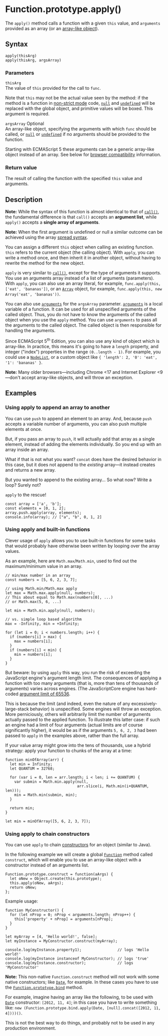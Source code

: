 Function.prototype.apply()
==========================

The `apply()` method calls a function with a given `this` value, and `arguments` provided as an array (or an [array-like object](https://developer.mozilla.org/en-US/docs/Web/JavaScript/Guide/Indexed_collections#working_with_array-like_objects)).

Syntax
------

    apply(thisArg)
    apply(thisArg, argsArray)

### Parameters

`thisArg`  
The value of `this` provided for the call to `func`.

Note that `this` may not be the actual value seen by the method: if the method is a function in [non-strict mode](../../strict_mode) code, [`null`](../null) and [`undefined`](../undefined) will be replaced with the global object, and primitive values will be boxed. This argument is required.

 `argsArray` <span class="badge inline optional">Optional</span>   
An array-like object, specifying the arguments with which `func` should be called, or [`null`](../null) or [`undefined`](../undefined) if no arguments should be provided to the function.

Starting with ECMAScript 5 these arguments can be a generic array-like object instead of an array. See below for [browser compatibility](#browser_compatibility) information.

### Return value

The result of calling the function with the specified `this` value and arguments.

Description
-----------

**Note:** While the syntax of this function is almost identical to that of [`call()`](call), the fundamental difference is that `call()` accepts an **argument list**, while `apply()` accepts a **single array of arguments**.

**Note:** When the first argument is undefined or null a similar outcome can be achieved using the array [spread syntax](../../operators/spread_syntax).

You can assign a different `this` object when calling an existing function. `this` refers to the current object (the calling object). With `apply`, you can write a method once, and then inherit it in another object, without having to rewrite the method for the new object.

`apply` is very similar to [`call()`](call), except for the type of arguments it supports. You use an arguments array instead of a list of arguments (parameters). With `apply`, you can also use an array literal, for example, `func.apply(this, ['eat', 'bananas'])`, or an [`Array`](../array) object, for example, `func.apply(this, new Array('eat', 'bananas'))`.

You can also use [`arguments`](../../functions/arguments) for the `argsArray` parameter. [`arguments`](../../functions/arguments) is a local variable of a function. It can be used for all unspecified arguments of the called object. Thus, you do not have to know the arguments of the called object when you use the `apply` method. You can use `arguments` to pass all the arguments to the called object. The called object is then responsible for handling the arguments.

Since ECMAScript 5<sup>th</sup> Edition, you can also use any kind of object which is array-like. In practice, this means it's going to have a `length` property, and integer ("index") properties in the range `(0..length - 1)`. For example, you could use a [`NodeList`](https://developer.mozilla.org/en-US/docs/Web/API/NodeList), or a custom object like `{ 'length': 2, '0': 'eat', '1': 'bananas' }`.

**Note:** Many older browsers—including Chrome &lt;17 and Internet Explorer &lt;9—don't accept array-like objects, and will throw an exception.

Examples
--------

### Using apply to append an array to another

You can use `push` to append an element to an array. And, because `push` accepts a variable number of arguments, you can also push multiple elements at once.

But, if you pass an array to `push`, it will actually add that array as a single element, instead of adding the elements individually. So you end up with an array inside an array.

What if that is not what you want? `concat` does have the desired behavior in this case, but it does not append to the *existing* array—it instead creates and returns a new array.

But you wanted to append to the existing array... So what now? Write a loop? Surely not?

`apply` to the rescue!

    const array = ['a', 'b'];
    const elements = [0, 1, 2];
    array.push.apply(array, elements);
    console.info(array); // ["a", "b", 0, 1, 2]

### Using apply and built-in functions

Clever usage of `apply` allows you to use built-in functions for some tasks that would probably have otherwise been written by looping over the array values.

As an example, here are `Math.max`/`Math.min`, used to find out the maximum/minimum value in an array.

    // min/max number in an array
    const numbers = [5, 6, 2, 3, 7];

    // using Math.min/Math.max apply
    let max = Math.max.apply(null, numbers);
    // This about equal to Math.max(numbers[0], ...)
    // or Math.max(5, 6, ...)

    let min = Math.min.apply(null, numbers);

    // vs. simple loop based algorithm
    max = -Infinity, min = +Infinity;

    for (let i = 0; i < numbers.length; i++) {
      if (numbers[i] > max) {
        max = numbers[i];
      }
      if (numbers[i] < min) {
        min = numbers[i];
      }
    }

But beware: by using `apply` this way, you run the risk of exceeding the JavaScript engine's argument length limit. The consequences of applying a function with too many arguments (that is, more than tens of thousands of arguments) varies across engines. (The JavaScriptCore engine has hard-coded [argument limit of 65536](https://bugs.webkit.org/show_bug.cgi?id=80797).

This is because the limit (and indeed, even the nature of any excessively-large-stack behavior) is unspecified. Some engines will throw an exception. More perniciously, others will arbitrarily limit the number of arguments actually passed to the applied function. To illustrate this latter case: if such an engine had a limit of four arguments (actual limits are of course significantly higher), it would be as if the arguments `5, 6, 2, 3` had been passed to `apply` in the examples above, rather than the full array.

If your value array might grow into the tens of thousands, use a hybrid strategy: apply your function to chunks of the array at a time:

    function minOfArray(arr) {
      let min = Infinity;
      let QUANTUM = 32768;

      for (var i = 0, len = arr.length; i < len; i += QUANTUM) {
        var submin = Math.min.apply(null,
                                    arr.slice(i, Math.min(i+QUANTUM, len)));
        min = Math.min(submin, min);
      }

      return min;
    }

    let min = minOfArray([5, 6, 2, 3, 7]);

### Using apply to chain constructors

You can use `apply` to chain [constructors](../../operators/new) for an object (similar to Java).

In the following example we will create a global [`Function`](../function) method called `construct`, which will enable you to use an array-like object with a constructor instead of an arguments list.

    Function.prototype.construct = function(aArgs) {
      let oNew = Object.create(this.prototype);
      this.apply(oNew, aArgs);
      return oNew;
    };

Example usage:

    function MyConstructor() {
      for (let nProp = 0; nProp < arguments.length; nProp++) {
        this['property' + nProp] = arguments[nProp];
      }
    }

    let myArray = [4, 'Hello world!', false];
    let myInstance = MyConstructor.construct(myArray);

    console.log(myInstance.property1);                // logs 'Hello world!'
    console.log(myInstance instanceof MyConstructor); // logs 'true'
    console.log(myInstance.constructor);              // logs 'MyConstructor'

**Note:** This non-native `Function.construct` method will not work with some native constructors; like [`Date`](../date), for example. In these cases you have to use the [`Function.prototype.bind`](bind) method.

For example, imagine having an array like the following, to be used with [`Date`](../date) constructor: `[2012, 11, 4]`; in this case you have to write something like: `new (Function.prototype.bind.apply(Date, [null].concat([2012, 11, 4])))()`.

This is not the best way to do things, and probably not to be used in any production environment.
